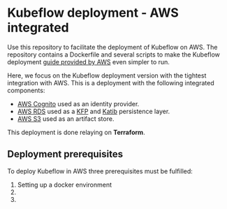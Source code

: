 # Kubeflow deployment - AWS integrated

Use this repository to facilitate the deployment of Kubeflow on AWS. The repository contains a Dockerfile and several scripts to make the Kubeflow deployment [guide provided by AWS](https://awslabs.github.io/kubeflow-manifests/release-v1.6.1-aws-b1.0.0/) even simpler to run.  

Here, we focus on the Kubeflow deployment version with the tightest integration with AWS. This is a deployment with the following integrated components: 

- [AWS Cognito](https://aws.amazon.com/cognito/) used as an identity provider.
- [AWS RDS](https://aws.amazon.com/rds/) used as a [KFP](https://www.kubeflow.org/docs/components/pipelines/v1/sdk/sdk-overview/) and [Katib](https://www.kubeflow.org/docs/components/katib/overview/) persistence layer.
- [AWS S3](https://aws.amazon.com/s3/) used as an artifact store.

This deployment is done relaying on **Terraform**. 

## Deployment prerequisites
To deploy Kubeflow in AWS three prerequisites must be fulfilled:

1. Setting up a docker environment
2. 
3. 
